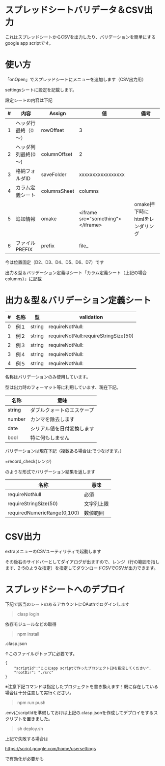 # スプレッドシートバリデータ＆CSV出力

これはスプレッドシートからCSVを出力したり、バリデーションを簡単にするgoogle app scriptです。

# 使い方

「onOpen」でスプレッドシートにメニューを追加します（CSV出力用）

settingsシートに設定を記載します。

設定シートの内容は下記


| # | 内容          | Assign       | 値                         | 備考 |
|---|-------------|--------------|-----------------------------------|----|
| 1 | ヘッダ行最終（0～）  | rowOffset    | 3                                 |    |
| 2 | ヘッダ列列最終(0～) | columnOffset | 2                                 |    |
| 3 | 格納フォルダID    | saveFolder   | xxxxxxxxxxxxxxxxx |    |
| 4 | カラム定義シート    | columnsSheet | columns                           |
| 5 | 追加情報 | omake | \<iframe src="something">\</iframe> |omake押下時にhtmlをレンダリング|
| 6 | ファイルPREFIX    | prefix | file_                           |


今は位置固定（D2、D3、D4、D5、D6、D7）です

出力＆型＆バリデーション定義はシート「カラム定義シート（上記の場合columns）」に記載

# 出力＆型＆バリデーション定義シート

| # | 名称            | 型      | validation                           |
|---|---------------|--------|--------------------------------------|
| 0 | 例１         | string | requireNotNull:                      |
| 1 | 例２ | string | requireNotNull:requireStringSize(50) |
| 2 | 例３           | string | requireNotNull:                      |
| 3 | 例４           | string | requireNotNull:                      |
| 4 | 例５           | string | requireNotNull:                      |

名称はバリデーションのみ使用しています。

型は出力時のフォーマット等に利用しています、現在下記。

| 名称 |意味|
|--------|---------------|
| string | ダブルクォートのエスケープ    |
| number | カンマを除去します     |
| date   | シリアル値を日付変換します |
| bool   | 特に何もしません      |

バリデーションは現在下記（複数ある場合は:でつなげます。）

=record_check(レンジ)

のような形式でバリデーション結果を返します

| 名称                            | 意味    |
|-------------------------------|-------|
| requireNotNull                | 必須    |
| requireStringSize(50)         | 文字列上限 |
| requiredNumericRange(0,100) | 数値範囲  |


# CSV出力

extraメニューのCSVユーティリティで起動します

その後右のサイドバーとしてダイアログが出ますので、レンジ（行の範囲を指します、2-5のような指定）を指定してダウンロードCSVでCSVが出力できます。
# スプレッドシートへのデプロイ

下記で該当のシートのあるアカウントにOAuthでログインします

> clasp login

依存モジュールなどの取得
> npm install

.clasp.json

↑このファイルがトップに必要です。
```
{
    "scriptId":"ここにapp scriptで作ったプロジェクトIDを指定してください",
    "rootDir": "./src"
}
```

※注意下記コマンドは指定したプロジェクトを書き換えます！既に存在している場合は十分注意して実行ください。
> npm run push

.envにscriptIdを準備しておけば上記の.clasp.jsonを作成してデプロイをするスクリプトを置きました。

> sh deploy.sh

上記で失敗する場合は

https://script.google.com/home/usersettings

で有効化が必要かも
